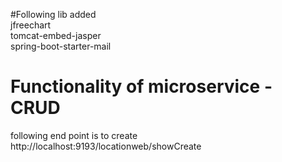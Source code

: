 #Following lib added <br />
jfreechart <br />
tomcat-embed-jasper <br />
spring-boot-starter-mail<br /> 

# Functionality of microservice - CRUD <br />
following end point is to create http://localhost:9193/locationweb/showCreate <br />